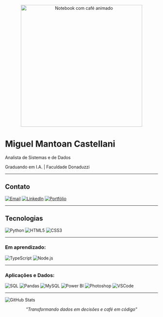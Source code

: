 <p align="center">
  <img src="https://cdn.dribbble.com/users/1854219/screenshots/14094651/media/ccd010d0a6d18c1adf77142be183a5d8.gif" width="400px" alt="Notebook com café animado" />
</p>

<h1>Miguel Mantoan Castellani</h1>
<p>Analista de Sistemas e de Dados</p>  
<p>Graduando em I.A. | Faculdade Donaduzzi</p>  

---

## Contato

[![Email](https://img.shields.io/badge/Email-Direto-informational?style=flat&logo=gmail)](mailto:seuemail@email.com)
[![LinkedIn](https://img.shields.io/badge/LinkedIn-Perfil-informational?style=flat&logo=linkedin)](https://linkedin.com/in/seuusuario)
[![Portfólio](https://img.shields.io/badge/Portfólio-Site-informational?style=flat&logo=dev.to)](https://seusite.dev)

---

## Tecnologias

![Python](https://img.shields.io/badge/-Python-333?style=flat&logo=python)
![HTML5](https://img.shields.io/badge/-HTML5-333?style=flat&logo=html5)
![CSS3](https://img.shields.io/badge/-CSS3-333?style=flat&logo=css3)

---

### Em aprendizado:

![TypeScript](https://img.shields.io/badge/-TypeScript-3178C6?style=flat&logo=typescript&logoColor=white)
![Node.js](https://img.shields.io/badge/-Node.js-339933?style=flat&logo=node.js&logoColor=white)

---

### Aplicações e Dados:

![SQL](https://img.shields.io/badge/-MySQL-005C84?style=flat&logo=mysql&logoColor=white)
![Pandas](https://img.shields.io/badge/-Pandas-150458?style=flat&logo=pandas)
![MySQL](https://img.shields.io/badge/-MySQL-333?style=flat&logo=mysql)
![Power BI](https://img.shields.io/badge/-Power%20BI-333?style=flat&logo=powerbi&logoColor=white)
![Photoshop](https://img.shields.io/badge/-Photoshop-333?style=flat&logo=adobephotoshop&logoColor=white)
![VSCode](https://img.shields.io/badge/-VSCode-333?style=flat&logo=visualstudiocode&logoColor=white)


---

<p align="left">
  <img src="https://github-readme-stats.vercel.app/api?username=miguelcastell&show_icons=true&theme=onedark" alt="GitHub Stats" />
</p>

<p align="center">
  <i>"Transformando dados em decisões e café em código"</i>
</p>
